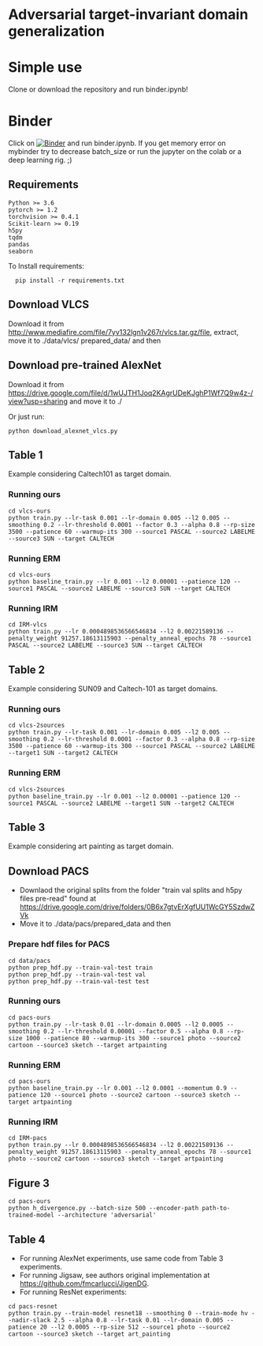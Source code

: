 # Adversarial target-invariant domain generalization

# Simple use

Clone or download the repository and run binder.ipynb!

# Binder
Click on [![Binder](https://mybinder.org/badge_logo.svg)](https://mybinder.org/v2/gh/MohammadJavadD/TI-DG/master) and run binder.ipynb. If you get memory error on mybinder try to decrease batch_size or run the jupyter on the colab or a deep learning rig. ;) 


## Requirements
```
Python >= 3.6
pytorch >= 1.2
torchvision >= 0.4.1
Scikit-learn >= 0.19
h5py
tqdm
pandas
seaborn
```
To Install requirements:

```
  pip install -r requirements.txt
```


## Download VLCS
Download it from http://www.mediafire.com/file/7yv132lgn1v267r/vlcs.tar.gz/file, extract, move it to ./data/vlcs/ prepared_data/ and then


## Download pre-trained AlexNet 
Download it from https://drive.google.com/file/d/1wUJTH1Joq2KAgrUDeKJghP1Wf7Q9w4z-/view?usp=sharing and move it to ./

Or just run:

```
python download_alexnet_vlcs.py
```

## Table 1
Example considering Caltech101 as target domain.

### Running ours 
```
cd vlcs-ours
python train.py --lr-task 0.001 --lr-domain 0.005 --l2 0.005 --smoothing 0.2 --lr-threshold 0.0001 --factor 0.3 --alpha 0.8 --rp-size 3500 --patience 60 --warmup-its 300 --source1 PASCAL --source2 LABELME --source3 SUN --target CALTECH
```

### Running ERM 
```
cd vlcs-ours
python baseline_train.py --lr 0.001 --l2 0.00001 --patience 120 --source1 PASCAL --source2 LABELME --source3 SUN --target CALTECH
```

### Running IRM 
```
cd IRM-vlcs
python train.py --lr 0.0004898536566546834 --l2 0.00221589136 --penalty_weight 91257.18613115903 --penalty_anneal_epochs 78 --source1 PASCAL --source2 LABELME --source3 SUN --target CALTECH
```

## Table 2 
Example considering SUN09 and Caltech-101 as target domains. 

### Running ours
```
cd vlcs-2sources
python train.py --lr-task 0.001 --lr-domain 0.005 --l2 0.005 --smoothing 0.2 --lr-threshold 0.0001 --factor 0.3 --alpha 0.8 --rp-size 3500 --patience 60 --warmup-its 300 --source1 PASCAL --source2 LABELME --target1 SUN --target2 CALTECH
```

### Running ERM
```
cd vlcs-2sources
python baseline_train.py --lr 0.001 --l2 0.00001 --patience 120 --source1 PASCAL --source2 LABELME --target1 SUN --target2 CALTECH
```

## Table 3 
Example considering art painting as target domain.

## Download PACS
- Downlaod the original splits from the folder "train val splits and h5py files pre-read" found at https://drive.google.com/drive/folders/0B6x7gtvErXgfUU1WcGY5SzdwZVk
- Move it to ./data/pacs/prepared_data
and then


### Prepare hdf files for PACS
```
cd data/pacs
python prep_hdf.py --train-val-test train
python prep_hdf.py --train-val-test val
python prep_hdf.py --train-val-test test

```


### Running ours
```
cd pacs-ours
python train.py --lr-task 0.01 --lr-domain 0.0005 --l2 0.0005 --smoothing 0.2 --lr-threshold 0.00001 --factor 0.5 --alpha 0.8 --rp-size 1000 --patience 80 --warmup-its 300 --source1 photo --source2 cartoon --source3 sketch --target artpainting
```

### Running ERM
```
cd pacs-ours
python baseline_train.py --lr 0.001 --l2 0.0001 --momentum 0.9 --patience 120 --source1 photo --source2 cartoon --source3 sketch --target artpainting
```

### Running IRM
```
cd IRM-pacs
python train.py --lr 0.0004898536566546834 --l2 0.00221589136 --penalty_weight 91257.18613115903 --penalty_anneal_epochs 78 --source1 photo --source2 cartoon --source3 sketch --target artpainting
```

## Figure 3
```
cd pacs-ours
python h_divergence.py --batch-size 500 --encoder-path path-to-trained-model --architecture 'adversarial'
```

## Table 4 
- For running AlexNet experiments, use same code from Table 3 experiments.
- For running Jigsaw, see authors original implementation at https://github.com/fmcarlucci/JigenDG.
- For running ResNet experiments:
```
cd pacs-resnet
python train.py --train-model resnet18 --smoothing 0 --train-mode hv --nadir-slack 2.5 --alpha 0.8 --lr-task 0.01 --lr-domain 0.005 --patience 20 --l2 0.0005 --rp-size 512 --source1 photo --source2 cartoon --source3 sketch --target art_painting
```
